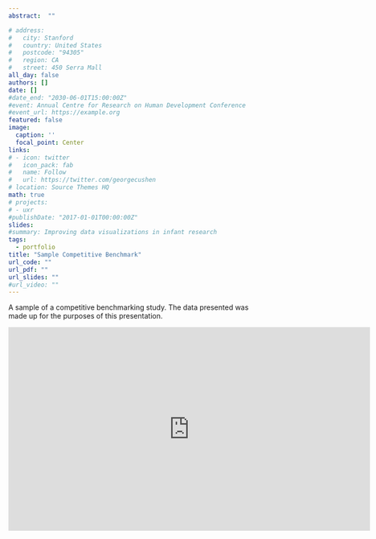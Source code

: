 ```yaml
---
abstract:  ""

# address:
#   city: Stanford
#   country: United States
#   postcode: "94305"
#   region: CA
#   street: 450 Serra Mall
all_day: false
authors: []
date: []
#date_end: "2030-06-01T15:00:00Z"
#event: Annual Centre for Research on Human Development Conference
#event_url: https://example.org
featured: false
image:
  caption: ''
  focal_point: Center
links:
# - icon: twitter
#   icon_pack: fab
#   name: Follow
#   url: https://twitter.com/georgecushen
# location: Source Themes HQ
math: true
# projects:
# - uxr
#publishDate: "2017-01-01T00:00:00Z"
slides: 
#summary: Improving data visualizations in infant research
tags: 
  - portfolio
title: "Sample Competitive Benchmark"
url_code: ""
url_pdf: ""
url_slides: ""
#url_video: ""
---
```

A sample of a competitive benchmarking study. The data presented was made up for the purposes of this presentation.

<iframe src="https://onedrive.live.com/embed?cid=77FAE923E34BC1FE&resid=77fae923e34bc1fe%2111052&authkey=AMYfzWMfoEer-b8&em=2" width="720" height="405" frameborder="0" scrolling="no"></iframe>
